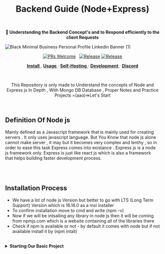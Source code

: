 <h1 align="center">
 Backend Guide (Node+Express)
</h1>
<br />
<p align="center"><strong>🔮 Understanding the Backend Concept's and to Respond efficiently to the client Requests </strong></p>


![Black Minimal Business Personal Profile Linkedin Banner (1)](https://github.com/ADItya0367/Backend-Guide/assets/113133103/79fb63b7-2257-4273-b102-fad533073e27)





<p align="center">
<a href="https://github.com/plandex-ai/plandex/pulls"><img src="https://img.shields.io/badge/PRs-welcome-brightgreen.svg" alt="PRs Welcome" /></a> 
<a href="https://github.com/plandex-ai/plandex/releases?q=cli"><img src="https://img.shields.io/github/v/release/plandex-ai/plandex?filter=cli*" alt="Release" /></a>
<a href="https://github.com/plandex-ai/plandex/releases?q=server"><img src="https://img.shields.io/github/v/release/plandex-ai/plandex?filter=server*" alt="Release" /></a>

</p>

<p align="center">
  <a href="#install">
    <b>Install</b>
  </a>
  .
    <a href="./guides/USAGE.md">
    <b>Usage</b>
  </a>
  ·
  <a href="./guides/HOSTING.md">
    <b>Self-Hosting</b>
  </a>
  ·
    <a href="./guides/DEVELOPMENT.md">
    <b>Development</b>
  </a>
  ·
  <a href="https://discord.gg/plandex-ai">
    <b>Discord</b>
  </a>  
</p>

<br/>

<p align="center">This Repository is only made to Understand the concepts of Node and Express js In Depth , With Mongo DB Database , Proper Notes and Practice Projects =(aao)=>Let's Start </p>


<br/>

## Definition Of Node js
<p>
Mainly defined as a Javascript framework that is mainly used for creating servers . It only uses javascript language. But You Know that node js alone cannot make server , it may but it becomes very complex and lenthy , so in order to ease this task Express comes into existance . Express js is a node js framework only. Express is just like react js which is also a framework that helps building faster development process. 
</p>


<br/>


<PHASE-1>
 
<br>

## Installation Process

*  We have a lot of node js Version but better to go with LTS (Long Term Support) Version which is 16.16.0 as a msi installer
*  To confirm installation move to cmd and write (npm -v)
*  Now if we will be intsalling any library in node js then it will be coming from npmjs.com which is a website containing all of the libraries there
*  Check if npm is available or not - by default it comes with node but if not available install it by (npm intall)

  
  <br>

  
<details>
<summary><b>Starting Our Basic Project</b></summary>

-  Now create a folder anywhere on device a
  -  Open it on VS Code  for opening professionally type (code .)
  -  Initialize git using (git init)  -  <pre><code>git init</code></pre>
  - make a repository on github 
  -  copy repo link and link withv this project (git remote add origin repo_link)  <pre><code>git init</code></pre>
- you can do (git add .)(git commit -m "")(git push origin master) once finishing the Project  <pre><code>git add .</code></pre><pre><code>git commit -m ""</code></pre><pre><code>git push origin master</code></pre>
- Starting with VS Code 
 - open terminal (ctrl+shift+`)  <pre><code>ctrl+shift+backtics</code></pre>
 - write command (npm init ) , by doing so a package.json file will be made which will contain all of our dependencies 
 - now write command (npm install express) , we are installing express js here this will create three files  <pre><code>npm install express</code></pre>
   - package-lock.json
   - node_modules-containg library files
 - After creating everything you might asked to select your package name , description and other things as well so in that case select anything you want but make sure that the name of entry file should mathch with the actual file made (entry file declared in package.json === actually made)
 - Now create a file suppose (server.js)
 - We will now start writing our code from here


</details>
